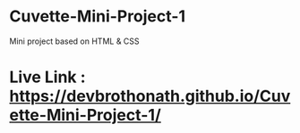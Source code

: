 # Cuvette-Mini-Project-1
Mini project based on HTML &amp; CSS

# Live Link : https://devbrothonath.github.io/Cuvette-Mini-Project-1/
